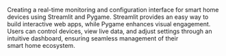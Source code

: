 Creating a real-time monitoring and configuration interface for smart home devices using Streamlit and Pygame. Streamlit provides an easy way to build interactive web apps, while Pygame enhances visual engagement. Users can control devices, view live data, and adjust settings through an intuitive dashboard, ensuring seamless management of their smart home ecosystem.
